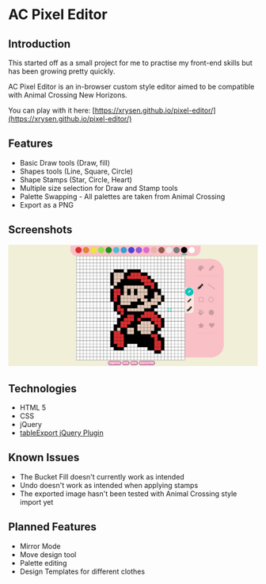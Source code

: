 # AC Pixel Editor

## Introduction

This started off as a small project for me to practise my front-end skills but has been growing pretty quickly.

AC Pixel Editor is an in-browser custom style editor aimed to be compatible with Animal Crossing New Horizons.  

You can play with it here:
[https://xrysen.github.io/pixel-editor/](https://xrysen.github.io/pixel-editor/)

## Features
- Basic Draw tools (Draw, fill)
- Shapes tools (Line, Square, Circle)
- Shape Stamps (Star, Circle, Heart)
- Multiple size selection for Draw and Stamp tools
- Palette Swapping - All palettes are taken from Animal Crossing
- Export as a PNG

## Screenshots
<img src = "https://github.com/xrysen/pixel-editor/blob/master/docs/ss1.png?raw=true">

## Technologies
- HTML 5
- CSS
- jQuery
- <a href = "https://github.com/hhurz/tableExport.jquery.plugin">tableExport jQuery Plugin</a>

## Known Issues
- The Bucket Fill doesn't currently work as intended
- Undo doesn't work as intended when applying stamps
- The exported image hasn't been tested with Animal Crossing style import yet

## Planned Features
- Mirror Mode
- Move design tool
- Palette editing
- Design Templates for different clothes